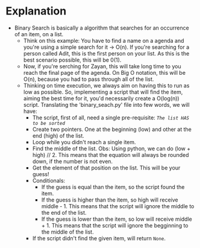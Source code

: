# Explanation
-  Binary Search is basically a algorithm that searches for an occurrence of an item, on a list. 
    - Think on this example: You have to find a name on a agenda and you're using a simple search for it -> O(n). If you're searching for a person called Adit, this is the first person on your list. As this is the best scenario possible, this will be 0(1).
    - Now, if you're serching for Zayan, this will take long time to you reach the final page of the agenda. On Big O notation, this will be O(n), because you had to pass through all of the list.
    - Thinking on time execution, we always aim on having this to run as low as possible. So, implementing a script that will find the item, aiming the best time for it, you'd necessarily create a O(log(n)) script. Translating the 'binary_seach.py' file into few words, we will have:
        - The script, first of all, need a single pre-requisite: *`The list HAS to be sorted`*
        - Create two pointers. One at the beginning (low) and other at the end (high) of the list.
        - Loop while you didn't reach a single item.
        - Find the middle of the list. Obs: Using python, we can do (low + high) // 2. This means that the equation will always be rounded down, if the number is not even.
        - Get the element of that position on the list. This will be your guess!
        - Conditionals:
            - If the guess is equal than the item, so the script found the item.
            - If the guess is higher than the item, so high will receive middle - 1. This means that the script will ignore the middle to the end of the list.
            - If the guess is lower than the item, so low will receive middle + 1. This means that the script will ignore the begginning to the middle of the list.
        - If the script didn't find the given item, will return `None`.
    
